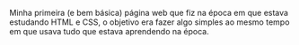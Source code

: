 Minha primeira (e bem básica) página web que fiz na época em que estava estudando HTML e CSS, o objetivo era fazer algo simples ao mesmo tempo em que usava tudo que estava aprendendo na época.
